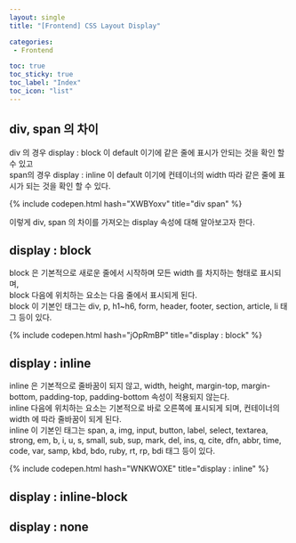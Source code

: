```yaml
---
layout: single
title: "[Frontend] CSS Layout Display"

categories:
 - Frontend

toc: true
toc_sticky: true
toc_label: "Index"
toc_icon: "list"
---
```


## div, span 의 차이

div 의 경우 display : block 이 default 이기에 같은 줄에 표시가 안되는 것을 확인 할 수 있고  
span의 경우 display : inline 이 default 이기에 컨테이너의 width 따라 같은 줄에 표시가 되는 것을 확인 할 수 있다.

{% include codepen.html hash="XWBYoxv" title="div span" %}

이렇게 div, span 의 차이를 가져오는 display 속성에 대해 알아보고자 한다.

## display : block

block 은 기본적으로 새로운 줄에서 시작하며 모든 width 를 차지하는 형태로 표시되며,  
block 다음에 위치하는 요소는 다음 줄에서 표시되게 된다.  
block 이 기본인 태그는 div, p, h1~h6, form, header, footer, section, article, li 태그 등이 있다.  

{% include codepen.html hash="jOpRmBP" title="display : block" %}

## display : inline

inline 은 기본적으로 줄바꿈이 되지 않고, width, height, margin-top, margin-bottom, padding-top, padding-bottom 속성이 적용되지 않는다.  
inline 다음에 위치하는 요소는 기본적으로 바로 오른쪽에 표시되게 되며, 컨테이너의 width 에 따라 줄바꿈이 되게 된다.  
inline 이 기본인 태그는 span, a, img, input, button, label, select, textarea, strong, em, b, i, u, s, small, sub, sup, mark, del, ins, q, cite, dfn, abbr, time, code, var, samp, kbd, bdo, ruby, rt, rp, bdi 태그 등이 있다.

{% include codepen.html hash="WNKWOXE" title="display : inline" %}

## display : inline-block

## display : none